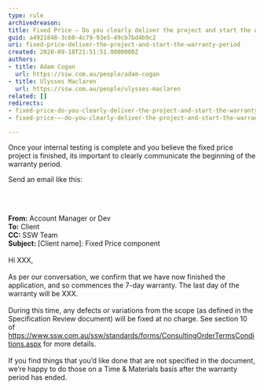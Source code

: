 ```yaml
---
type: rule
archivedreason: 
title: Fixed Price – Do you clearly deliver the project and start the warranty period?
guid: a4921848-3c60-4c79-93e5-49cb7bd4b9c2
uri: fixed-price-deliver-the-project-and-start-the-warranty-period
created: 2020-09-18T21:51:51.0000000Z
authors:
- title: Adam Cogan
  url: https://ssw.com.au/people/adam-cogan
- title: Ulysses Maclaren
  url: https://ssw.com.au/people/ulysses-maclaren
related: []
redirects:
- fixed-price-do-you-clearly-deliver-the-project-and-start-the-warranty-period
- fixed-price-–-do-you-clearly-deliver-the-project-and-start-the-warranty-period

---
```



<p class="ssw15-rteElement-P">Once your internal testing is complete and you believe the fixed price project is finished, its important to clearly communicate the beginning of the warranty period.<br></p><p class="ssw15-rteElement-P">Send an email like this&#58;​​<br></p>
<br><excerpt class='endintro'></excerpt><br>
<p class="ssw15-rteElement-GreyBox"><b>​From&#58;</b> Account Manager or Dev<br><b>To&#58;</b> Client<br><b>CC&#58; </b>SSW Team&#160;<br><b>Subject&#58; </b>[Client name]&#58; Fixed Price component<br><br>Hi XXX,<br><br>As per our conversation, we confirm that we have now finished the application, and so commences the 7-day warranty. The last day of the warranty will be XXX.<br><br>During this time, any defects or variations from the scope (as defined in the Specification Review document) will be fixed at no charge. See section 10 of <a href="https&#58;//www.ssw.com.au/ssw/standards/forms/ConsultingOrderTermsConditions.aspx">https&#58;//www.ssw.com.au/ssw/standards/forms/ConsultingOrderTermsConditions.aspx​</a> for more details.<br><br>If you find things that you’d like done that are not specified in the document, we’re happy to do those on a Time &amp; Materials basis after the warranty period has ended.<br></p><p>​<br></p>


